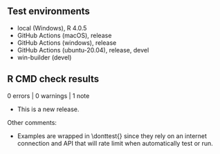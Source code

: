 ## Test environments

* local (Windows), R 4.0.5
* GitHub Actions (macOS), release
* GitHub Actions (windows), release
* GitHub Actions (ubuntu-20.04), release, devel
* win-builder (devel)

## R CMD check results

0 errors | 0 warnings | 1 note

* This is a new release.

Other comments:

* Examples are wrapped in \donttest{} since they rely on an internet connection and API that will rate limit when automatically test or run.
